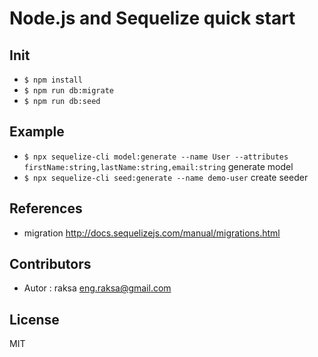 # Node.js and Sequelize quick start

## Init
* `$ npm install`
* `$ npm run db:migrate`
* `$ npm run db:seed`

## Example
* `$ npx sequelize-cli model:generate --name User --attributes firstName:string,lastName:string,email:string` generate model
* `$ npx sequelize-cli seed:generate --name demo-user` create seeder

## References
* migration http://docs.sequelizejs.com/manual/migrations.html

## Contributors
* Autor : raksa <eng.raksa@gmail.com>

## License
MIT